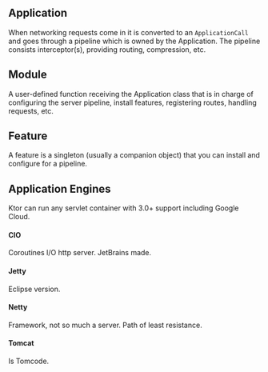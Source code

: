 ## Application
When networking requests come in it is converted to an `ApplicationCall` and goes through a pipeline which is owned by the Application. The pipeline consists interceptor(s), providing routing, compression, etc. 

## Module
A user-defined function receiving the Application class that is in charge of configuring the server pipeline, install features, registering routes, handling requests, etc.

## Feature
A feature is a singleton (usually a companion object) that you can install and configure for a pipeline.

## Application Engines
Ktor can run any servlet container with 3.0+ support including Google Cloud.
#### CIO
Coroutines I/O http server. JetBrains made.
#### Jetty
Eclipse version.
#### Netty
Framework, not so much a server. Path of least resistance.
#### Tomcat
Is Tomcode.
